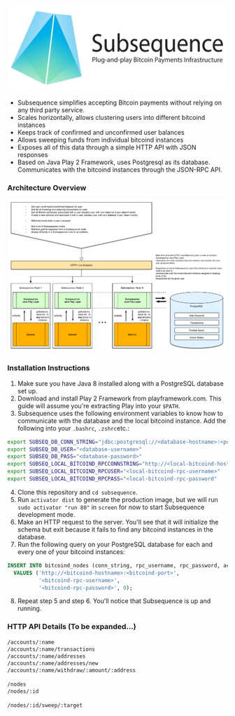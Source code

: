 ![](https://raw.githubusercontent.com/canselcik/subsequence/master/public/images/logo.png)
---
- Subsequence simplifies accepting Bitcoin payments without relying on any third party service.
- Scales horizontally, allows clustering users into different bitcoind instances
- Keeps track of confirmed and unconfirmed user balances
- Allows sweeping funds from individual bitcoind instances
- Exposes all of this data through a simple HTTP API with JSON responses
- Based on Java Play 2 Framework, uses Postgresql as its database. Communicates with the bitcoind instances 
through the JSON-RPC API.

### Architecture Overview
![](https://raw.githubusercontent.com/canselcik/subsequence/master/public/images/architecture.png)

### Installation Instructions
1. Make sure you have Java 8 installed along with a PostgreSQL database set up.
2. Download and install Play 2 Framework from playframework.com. This guide will assume you're extracting Play
into your `$PATH`.
3. Subsequence uses the following environment variables to know how to communicate with the database and the
local bitcoind instance. Add the following into your `.bashrc`, `.zshrc`etc.:
```bash
export SUBSEQ_DB_CONN_STRING="jdbc:postgresql://<database-hostname>:<port>/<database-name>"
export SUBSEQ_DB_USER="<database-username>"
export SUBSEQ_DB_PASS="<database-password>"
export SUBSEQ_LOCAL_BITCOIND_RPCCONNSTRING="http://<local-bitcoind-hostname-likely-localhost>:<port-likely-8332>"
export SUBSEQ_LOCAL_BITCOIND_RPCUSER="<local-bitcoind-rpc-username>"
export SUBSEQ_LOCAL_BITCOIND_RPCPASS="<local-bitcoind-rpc-password"
```
4. Clone this repository and `cd subsequence`.
5. Run `activator dist` to generate the production image, but we will run `sudo activator "run 80"` in `screen` for now to start Subsequence development mode.
6. Make an HTTP request to the server. You'll see that it will initialize the schema but exit because it fails to find any bitcoind instances in the database.
7. Run the following query on your PostgreSQL database for each and every one of your bitcoind instances:
```sql
INSERT INTO bitcoind_nodes (conn_string, rpc_username, rpc_password, account_count) 
  VALUES ('http://<bitcoind-hostname>:<bitcoind-port>',
          '<bitcoind-rpc-username>',
          '<bitcoind-rpc-password>', 0);
```
8. Repeat step 5 and step 6. You'll notice that Subsequence is up and running.

### HTTP API Details (To be expanded...)
```
/accounts/:name
/accounts/:name/transactions
/accounts/:name/addresses
/accounts/:name/addresses/new
/accounts/:name/withdraw/:amount/:address

/nodes
/nodes/:id

/nodes/:id/sweep/:target
```